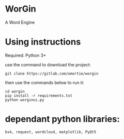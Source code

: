 # WorGin

A Word Engine

# Using instructions
Required: Python 3+

use the command to download the project:
```
git clone https://gitlab.com/omortie/worgin
```

then use the commands below to run it:
```
cd worgin
pip install -r requirements.txt
python worginui.py
```


# dependant python libraries:
```
bs4, request, wordcloud, matplotlib, PyQt5
```
